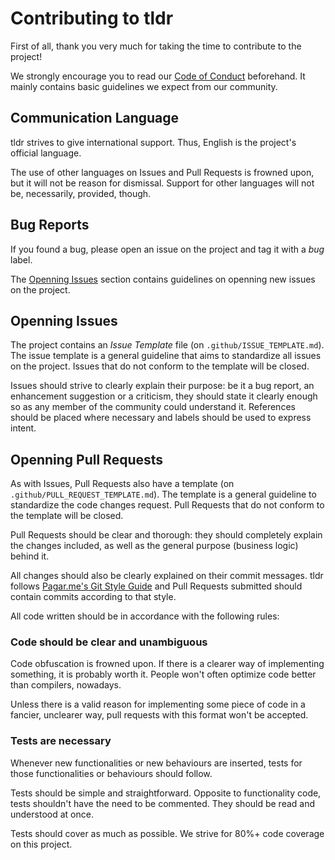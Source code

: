 # Contributing to tldr

First of all, thank you very much for taking the time to contribute to the
project!

We strongly encourage you to read our [Code of Conduct](CODE_OF_CONDUCT.md) beforehand. It mainly
contains basic guidelines we expect from our community.

## Communication Language

tldr strives to give international support. Thus, English is the project's
official language.

The use of other languages on Issues and Pull Requests is frowned upon, but it
will not be reason for dismissal. Support for other languages will not be,
necessarily, provided, though.

## Bug Reports

If you found a bug, please open an issue on the project and tag it with a *bug*
label.

The [Openning Issues](#openning-issues) section contains guidelines on openning new issues on the
project.

## Openning Issues

The project contains an *Issue Template* file (on `.github/ISSUE_TEMPLATE.md`). The
issue template is a general guideline that aims to standardize all issues on
the project. Issues that do not conform to the template will be closed.

Issues should strive to clearly explain their purpose: be it a bug report, an
enhancement suggestion or a criticism, they should state it clearly enough so
as any member of the community could understand it. References should be placed
where necessary and labels should be used to express intent.

## Openning Pull Requests

As with Issues, Pull Requests also have a template (on
`.github/PULL_REQUEST_TEMPLATE.md`). The template is a general guideline to
standardize the code changes request. Pull Requests that do not conform to the
template will be closed.

Pull Requests should be clear and thorough: they should completely explain the
changes included, as well as the general purpose (business logic) behind it.

All changes should also be clearly explained on their commit messages. tldr
follows [Pagar.me's Git Style Guide](https://github.com/pagarme/git-style-guide) and Pull Requests submitted should contain
commits according to that style.

All code written should be in accordance with the following rules:

### Code should be clear and unambiguous

Code obfuscation is frowned upon. If there is a clearer way of implementing something, it is probably worth it. People won't often optimize code better than compilers, nowadays.

Unless there is a valid reason for implementing some piece of code in a fancier, unclearer way, pull requests with this format won't be accepted.

### Tests are necessary

Whenever new functionalities or new behaviours are inserted, tests for those functionalities or behaviours should follow.

Tests should be simple and straightforward. Opposite to functionality code, tests shouldn't have the need to be commented. They should be read and understood at once.

Tests should cover as much as possible. We strive for 80%+ code coverage on this project.<Paste>

